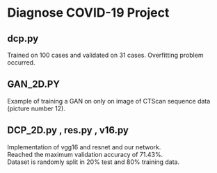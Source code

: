 # Diagnose COVID-19 Project
## dcp.py
Trained on 100 cases and validated on 31 cases.
Overfitting problem occurred.

## GAN_2D.PY
Example of training a GAN on only on image of CTScan sequence data (picture number 12).

## DCP_2D.py , res.py , v16.py
Implementation of vgg16 and resnet and our network.<br> Reached the maximum validation accuracy of 71.43%.<br> Dataset is randomly split in 20% test and 80% training data.
